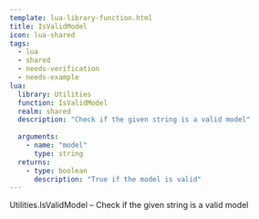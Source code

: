 ```yaml
---
template: lua-library-function.html
title: IsValidModel
icon: lua-shared
tags:
  - lua
  - shared
  - needs-verification
  - needs-example
lua:
  library: Utilities
  function: IsValidModel
  realm: shared
  description: "Check if the given string is a valid model"
  
  arguments:
    - name: "model"
      type: string
  returns:
    - type: boolean
      description: "True if the model is valid"
---
```


<div class="lua__search__keywords">
Utilities.IsValidModel &#x2013; Check if the given string is a valid model
</div>

